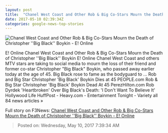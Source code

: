 ```yaml
---
layout: post
title:  "Chanel West Coast and Other Rob & Big Co-Stars Mourn the Death of Christopher ''Big Black'' Boykin - E! Online"
date: 2017-05-10 02:39:34Z
categories: google-news-top-stories
---
```


![Chanel West Coast and Other Rob & Big Co-Stars Mourn the Death of Christopher ''Big Black'' Boykin - E! Online](http://akns-images.eonline.com/eol_images/Entire_Site/201749/rs_600x600-170509185551-600.Christopher-Big-Black-Boykin-Chelsea-Chanel-CC-Dudley.ms.050917.jpg?downsize=450:*&crop=450:350;left,top)

E! Online Chanel West Coast and Other Rob & Big Co-Stars Mourn the Death of Christopher ''Big Black'' Boykin E! Online Chanel West Coast and others MTV stars are taking to social media to mourn the loss of their friend and former co-star Christopher "Big Black" Boykin, who passed away earlier today at the age of 45. Big Black rose to fame as the bodyguard to ... Rob and Big Star Christopher 'Big Black' Boykin Dies at 45 PEOPLE.com Rob & Big Star Christopher 'Big Black' Boykin Dead At 45 PerezHilton.com Rob Dyrdek 'Heartbroken' Over Big Black's Death: 'I Don't Want To Believe It' Hollywood Life HuffPost - Heavy.com - Entertainment Tonight - Variety all 84 news articles »


Full story on F3News: [Chanel West Coast and Other Rob & Big Co-Stars Mourn the Death of Christopher ''Big Black'' Boykin - E! Online](http://www.f3nws.com/n/gpGjdG)

> Posted on: Wednesday, May 10, 2017 7:39:34 AM
